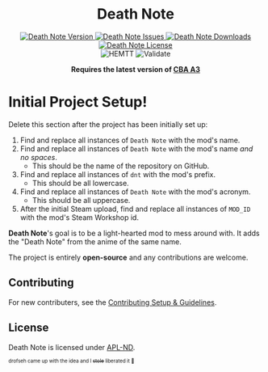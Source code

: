 <!-- If you want to make changes to this README, you need to also modify the README.md in the docs folder as well -->

<h1 align="center">Death Note</h1>
<p align="center">
    <a href="https://github.com/DartsArmaMods/DeathNote/releases/latest">
        <img src="https://img.shields.io/badge/Version-0.0.0-blue?style=flat-square" alt="Death Note Version">
    </a>
    <a href="https://github.com/DartsArmaMods/DeathNote/issues">
        <img src="https://img.shields.io/github/issues-raw/DartsArmaMods/DeathNote.svg?style=flat-square&label=Issues" alt="Death Note Issues">
    </a>
    <a href="https://steamcommunity.com/sharedfiles/filedetails/?id=MOD_ID">
        <img src="https://img.shields.io/steam/downloads/MOD_ID.svg?style=flat-square&label=Downloads" alt="Death Note Downloads">
    </a>
    <a href="https://github.com/DartsArmaMods/DeathNote/blob/master/LICENSE">
        <img src="https://img.shields.io/badge/License-APL ND-red?style=flat-square" alt="Death Note License">
    </a>
    <br>
    <img src="https://img.shields.io/github/actions/workflow/status/DartsArmaMods/DeathNote/hemtt.yml?style=flat-square&label=HEMTT" alt="HEMTT">
    <img src="https://img.shields.io/github/actions/workflow/status/DartsArmaMods/DeathNote/arma.yml?style=flat-square&label=Validate" alt="Validate">
</p>

<p align="center">
    <b>Requires the latest version of <a href="https://github.com/CBATeam/CBA_A3/releases/latest">CBA A3</a></b>
</p>

# Initial Project Setup!
Delete this section after the project has been initially set up:
1. Find and replace all instances of `Death Note` with the mod's name.
2. Find and replace all instances of `Death Note` with the mod's name *and no spaces*.
   - This should be the name of the repository on GitHub.
3. Find and replace all instances of `dnt` with the mod's prefix.
   - This should be all lowercase.
4. Find and replace all instances of `Death Note` with the mod's acronym.
   - This should be all uppercase.
5. After the initial Steam upload, find and replace all instances of `MOD_ID` with the mod's Steam Workshop id.

**Death Note**'s goal is to be a light-hearted mod to mess around with. It adds the "Death Note" from the anime of the same name.

The project is entirely **open-source** and any contributions are welcome.

## Contributing
For new contributers, see the [Contributing Setup & Guidelines](./.github/CONTRIBUTING.md).

## License
Death Note is licensed under [APL-ND](./LICENSE.md).

<sub><sup>drofseh came up with the idea and I ~~stole~~ liberated it 🦅</sup></sub>
